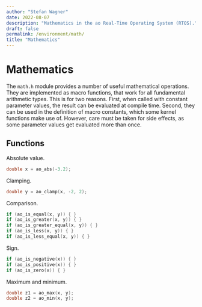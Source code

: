 ```yaml
---
author: "Stefan Wagner"
date: 2022-08-07
description: "Mathematics in the ao Real-Time Operating System (RTOS)."
draft: false
permalink: /environment/math/
title: "Mathematics"
---
```


# Mathematics

The `math.h` module provides a number of useful mathematical operations. They are implemented as macro functions, that work for all fundamental arithmetic types. This is for two reasons. First, when called with constant parameter values, the result can be evaluated at compile time. Second, they can be used in the definition of macro constants, which some kernel functions make use of. However, care must be taken for side effects, as some parameter values get evaluated more than once.

## Functions

Absolute value.

```c
double x = ao_abs(-3.2);
```

Clamping.

```c
double y = ao_clamp(x, -2, 2);
```

Comparison.

```c
if (ao_is_equal(x, y)) { }
if (ao_is_greater(x, y)) { }
if (ao_is_greater_equal(x, y)) { }
if (ao_is_less(x, y)) { }
if (ao_is_less_equal(x, y)) { }
```

Sign.

```c
if (ao_is_negative(x)) { }
if (ao_is_positive(x)) { }
if (ao_is_zero(x)) { }
```

Maximum and minimum.

```c
double z1 = ao_max(x, y);
double z2 = ao_min(x, y);
```
